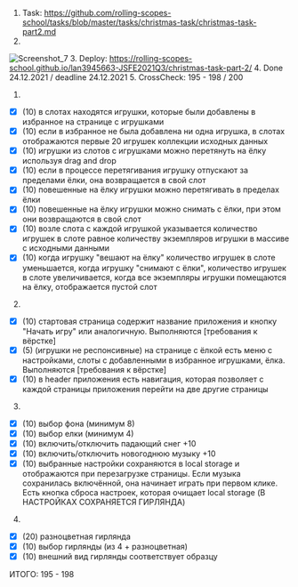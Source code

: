 1. Task: https://github.com/rolling-scopes-school/tasks/blob/master/tasks/christmas-task/christmas-task-part2.md
2. 
![Screenshot_7](https://user-images.githubusercontent.com/77229519/148139048-04425d8e-745f-41ed-acf7-ce78fcd4d3ba.jpg)
3. Deploy: https://rolling-scopes-school.github.io/lan3945663-JSFE2021Q3/christmas-task-part-2/
4. Done 24.12.2021 / deadline 24.12.2021
5. CrossCheck: 195 - 198 / 200

1.
- [x] (10) в слотах находятся игрушки, которые были добавлены в избранное на странице с игрушками
- [x] (10) если в избранное не была добавлена ни одна игрушка, в слотах отображаются первые 20 игрушек коллекции исходных данных
- [x] (10) игрушки из слотов с игрушками можно перетянуть на ёлку используя drag and drop
- [x] (10) если в процессе перетягивания игрушку отпускают за пределами ёлки, она возвращается в свой слот
- [x] (10) повешенные на ёлку игрушки можно перетягивать в пределах ёлки
- [x] (10) повешенные на ёлку игрушки можно снимать с ёлки, при этом они возвращаются в свой слот
- [x] (10) возле слота с каждой игрушкой указывается количество игрушек в слоте равное количеству экземпляров игрушки в массиве с исходными данными
- [x] (10) когда игрушку "вешают на ёлку" количество игрушек в слоте уменьшается, когда игрушку "снимают с ёлки", количество игрушек в слоте увеличивается, когда все экземпляры игрушки помещаются на ёлку, отображается пустой слот

2.
- [x] (10) стартовая страница содержит название приложения и кнопку "Начать игру" или аналогичную. Выполняются [требования к вёрстке]
- [x] (5)
  (игрушки не респонсивные)
  на странице с ёлкой есть меню с настройками, слоты с добавленными в избранное игрушками, ёлка. Выполняются [требования к вёрстке]
- [x] (10) в header приложения есть навигация, которая позволяет с каждой страницы приложения перейти на две другие страницы

3.
- [x] (10) выбор фона (минимум 8)
- [x] (10) выбор елки (минимум 4)
- [x] (10) включить/отключить падающий снег +10
- [x] (10) включить/отключить новогоднюю музыку +10
- [x] (10) выбранные настройки сохраняются в local storage и отображаются при перезагрузке страницы. Если музыка сохранилась включённой, она начинает играть при первом клике. Есть кнопка сброса настроек, которая очищает local storage (В НАСТРОЙКАХ СОХРАНЯЕТСЯ ГИРЛЯНДА)

4.
- [x] (20) разноцветная гирлянда
- [x] (10) выбор гирлянды (из 4 + разноцветная)
- [x] (10) внешний вид гирлянды соответствует образцу

ИТОГО: 195 - 198
